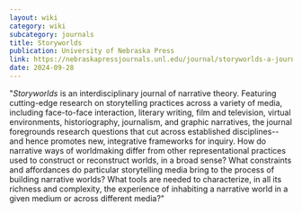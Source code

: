 ```yaml
---
layout: wiki
category: wiki
subcategory: journals
title: Storyworlds
publication: University of Nebraska Press
link: https://nebraskapressjournals.unl.edu/journal/storyworlds-a-journal-of-narrative-studies/
date: 2024-09-28
---
```


"_Storyworlds_ is an interdisciplinary journal of narrative theory. Featuring cutting-edge research on storytelling practices across a variety of media, including face-to-face interaction, literary writing, film and television, virtual environments, historiography, journalism, and graphic narratives, the journal foregrounds research questions that cut across established disciplines--and hence promotes new, integrative frameworks for inquiry. How do narrative ways of worldmaking differ from other representational practices used to construct or reconstruct worlds, in a broad sense? What constraints and affordances do particular storytelling media bring to the process of building narrative worlds? What tools are needed to characterize, in all its richness and complexity, the experience of inhabiting a narrative world in a given medium or across different media?"
